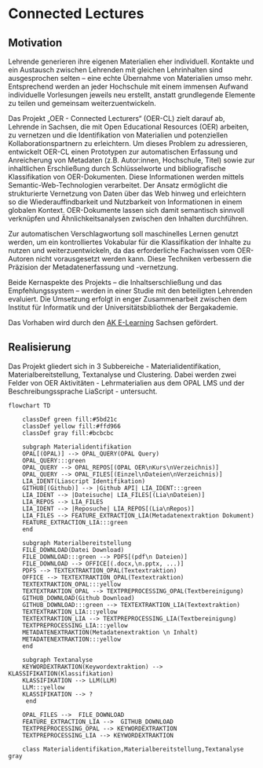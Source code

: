 # Connected Lectures

## Motivation 

Lehrende generieren ihre eigenen Materialien eher individuell. Kontakte und ein Austausch zwischen Lehrenden mit gleichen Lehrinhalten sind ausgesprochen selten – eine echte Übernahme von Materialien umso mehr. Entsprechend werden an jeder Hochschule mit einem immensen Aufwand individuelle Vorlesungen jeweils neu erstellt, anstatt grundlegende Elemente zu teilen und gemeinsam weiterzuentwickeln.

Das Projekt „OER - Connected Lecturers“ (OER-CL) zielt darauf ab, Lehrende in Sachsen, die mit Open Educational Resources (OER) arbeiten, zu vernetzen und die Identifikation von Materialien und potenziellen Kollaborationspartnern zu erleichtern. Um dieses Problem zu adressieren, entwickelt OER-CL einen Prototypen zur automatischen Erfassung und Anreicherung von Metadaten (z.B. Autor:innen, Hochschule, Titel) sowie zur inhaltlichen Erschließung durch Schlüsselworte und bibliografische Klassifikation von OER-Dokumenten. Diese Informationen werden mittels Semantic-Web-Technologien verarbeitet. Der Ansatz ermöglicht die strukturierte Vernetzung von Daten über das Web hinweg und erleichtern so die Wiederauffindbarkeit und Nutzbarkeit von Informationen in einem globalen Kontext. OER-Dokumente lassen sich damit semantisch sinnvoll verknüpfen und Ähnlichkeitsanalysen zwischen den Inhalten durchführen.

Zur automatischen Verschlagwortung soll maschinelles Lernen genutzt werden, um ein kontrolliertes Vokabular für die Klassifikation der Inhalte zu nutzen und weiterzuentwickeln, da das erforderliche Fachwissen vom OER-Autoren nicht vorausgesetzt werden kann. Diese Techniken verbessern die Präzision der Metadatenerfassung und -vernetzung.

Beide Kernaspekte des Projekts – die Inhaltserschließung und das Empfehlungssystem – werden in einer Studie mit den beteiligten Lehrenden evaluiert. Die Umsetzung erfolgt in enger Zusammenarbeit zwischen dem Institut für Informatik und der Universitätsbibliothek der Bergakademie.

Das Vorhaben wird durch den [AK E-Learning](https://bildungsportal.sachsen.de/portal/parentpage/institutionen/arbeitskreis-e-learning-der-lrk-sachsen/) Sachsen gefördert.

## Realisierung 

Das Projekt gliedert sich in 3 Subbereiche - Materialidentifikation, Materialbereitstellung, Textanalyse und Clustering. Dabei werden zwei Felder von OER Aktivitäten - Lehrmaterialien aus dem OPAL LMS und der Beschreibungssprache LiaScript - untersucht.

```mermaid
flowchart TD

    classDef green fill:#5bd21c
    classDef yellow fill:#ffd966
    classDef gray fill:#bcbcbc

    subgraph Materialidentifikation
    OPAL[(OPAL)] --> OPAL_QUERY(OPAL Query)
    OPAL_QUERY:::green
    OPAL_QUERY --> OPAL_REPOS[(OPAL OER\nKurs\nVerzeichnis)]
    OPAL_QUERY --> OPAL_FILES[(Einzel\nDateien\nVerzeichnis)]
    LIA_IDENT(Liascript Identifikation)
    GITHUB[(Github)] --> |Github API| LIA_IDENT:::green
    LIA_IDENT --> |Dateisuche| LIA_FILES[(Lia\nDateien)]
    LIA_REPOS --> LIA_FILES
    LIA_IDENT --> |Reposuche| LIA_REPOS[(Lia\nRepos)]
    LIA_FILES --> FEATURE_EXTRACTION_LIA(Metadatenextraktion Dokument)
    FEATURE_EXTRACTION_LIA:::green
    end

    subgraph Materialbereitstellung
    FILE_DOWNLOAD(Datei Download)
    FILE_DOWNLOAD:::green --> PDFS[(pdf\n Dateien)]
    FILE_DOWNLOAD --> OFFICE[(.docx,\n.pptx, ...)]
    PDFS --> TEXTEXTRAKTION_OPAL(Textextraktion)
    OFFICE --> TEXTEXTRAKTION_OPAL(Textextraktion)
    TEXTEXTRAKTION_OPAL:::yellow
    TEXTEXTRAKTION_OPAL --> TEXTPREPROCESSING_OPAL(Textbereinigung)
    GITHUB_DOWNLOAD(Github Download)
    GITHUB_DOWNLOAD:::green --> TEXTEXTRAKTION_LIA(Textextraktion)
    TEXTEXTRAKTION_LIA:::yellow
    TEXTEXTRAKTION_LIA --> TEXTPREPROCESSING_LIA(Textbereinigung)
    TEXTPREPROCESSING_LIA:::yellow
    METADATENEXTRAKTION(Metadatenextraktion \n Inhalt)
    METADATENEXTRAKTION:::yellow
    end

    subgraph Textanalyse
    KEYWORDEXTRAKTION(Keywordextraktion) --> KLASSIFIKATION(Klassifikation)
    KLASSIFIKATION --> LLM(LLM)
    LLM:::yellow
    KLASSIFIKATION --> ?
     end

    OPAL_FILES -->  FILE_DOWNLOAD
    FEATURE_EXTRACTION_LIA -->  GITHUB_DOWNLOAD
    TEXTPREPROCESSING_OPAL --> KEYWORDEXTRAKTION
    TEXTPREPROCESSING_LIA --> KEYWORDEXTRAKTION

    class Materialidentifikation,Materialbereitstellung,Textanalyse gray
```
